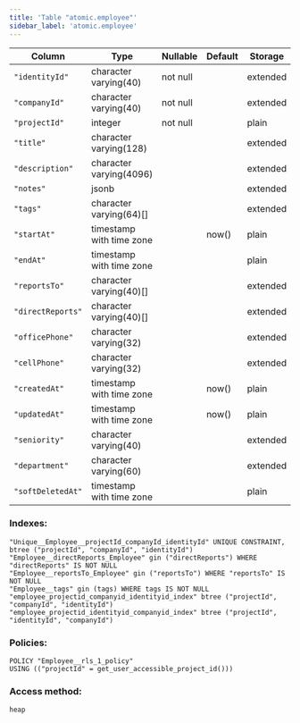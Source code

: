 ```yaml
---
title: 'Table "atomic.employee"'
sidebar_label: 'atomic.employee'
---
```

Column     |           Type           | Nullable | Default | Storage  | Description 
---------------|--------------------------|----------|---------|----------|-------------
`"identityId"`    | character varying(40)    | not null |         | extended | 
`"companyId"`     | character varying(40)    | not null |         | extended | 
`"projectId"`     | integer                  | not null |         | plain    | 
`"title"`         | character varying(128)   |          |         | extended | 
`"description"`   | character varying(4096)  |          |         | extended | 
`"notes"`         | jsonb                    |          |         | extended | 
`"tags"`          | character varying(64)[]  |          |         | extended | 
`"startAt"`       | timestamp with time zone |          | now()   | plain    | 
`"endAt"`         | timestamp with time zone |          |         | plain    | 
`"reportsTo"`     | character varying(40)[]  |          |         | extended | 
`"directReports"` | character varying(40)[]  |          |         | extended | 
`"officePhone"`   | character varying(32)    |          |         | extended | 
`"cellPhone"`     | character varying(32)    |          |         | extended | 
`"createdAt"`     | timestamp with time zone |          | now()   | plain    | 
`"updatedAt"`     | timestamp with time zone |          | now()   | plain    | 
`"seniority"`     | character varying(40)    |          |         | extended | 
`"department"`    | character varying(60)    |          |         | extended | 
`"softDeletedAt"` | timestamp with time zone |          |         | plain    | 
### Indexes:
```
"Unique__Employee__projectId_companyId_identityId" UNIQUE CONSTRAINT, btree ("projectId", "companyId", "identityId")
"Employee__directReports_Employee" gin ("directReports") WHERE "directReports" IS NOT NULL
"Employee__reportsTo_Employee" gin ("reportsTo") WHERE "reportsTo" IS NOT NULL
"Employee__tags" gin (tags) WHERE tags IS NOT NULL
"employee_projectid_companyid_identityid_index" btree ("projectId", "companyId", "identityId")
"employee_projectid_identityid_companyid_index" btree ("projectId", "identityId", "companyId")
```
### Policies:
```
POLICY "Employee__rls_1_policy"
USING (("projectId" = get_user_accessible_project_id()))
```
### Access method:
```
heap
```